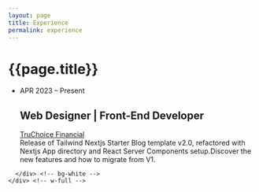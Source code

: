 ```yaml
---
layout: page
title: Experience
permalink: experience
---
```


<div class="container w-full md:max-w-4xl mx-auto">
  <div class="flex flex-wrap text-sm">
    <div class="w-full">
      <div class="bg-white border shadow-md p-3 md:py-5 md:px-10 h-full ">
      <h1 class="uppercase text-center font-semibold text-gray-500 text-lg">{{page.title}}</h1>

<ul class="divide-y divide-gray-200 dark:divide-gray-700">
  <li class="py-12">
    <article>
    <div class="space-y-2 xl:grid xl:grid-cols-4 xl:items-baseline xl:space-y-0">
    <p class="text-base font-medium leading-6 text-gray-500 dark:text-gray-400">APR 2023 &ndash; Present</p>
    <div class="space-y-5 xl:col-span-3"><div class="space-y-6"><div>
      <h2 class="text-2xl font-bold leading-8 tracking-tight">Web Designer | Front-End Developer</h2>
      <div class="flex flex-wrap">
      <a class="mr-3 text-sm font-medium uppercase text-primary-500 hover:text-primary-600 dark:hover:text-primary-400" href="https://truchoicefinancial.com" target="_blank">TruChoice Financial</a></div></div><div class="prose max-w-none text-gray-500 dark:text-gray-400">Release of Tailwind Nextjs Starter Blog template v2.0, refactored with Nextjs App directory and React Server Components setup.Discover the new features and how to migrate from V1.</div></div><div class="text-base font-medium leading-6"></div></div></div>
    </article>
  </li>
</ul>




      </div> <!-- bg-white -->
    </div> <!-- w-full -->
  </div> <!-- flex -->
</div> <!-- container -->
